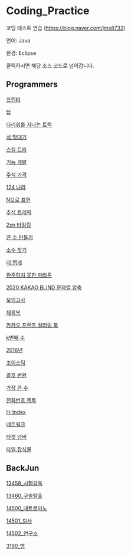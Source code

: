 # Coding_Practice
코딩 테스트 연습 (https://blog.naver.com/jms8732)

언어: Java

환경: Eclipse

클릭하시면 해당 소스 코드로 넘어갑니다.

Programmers
--------
[프린터](https://github.com/jms8732/Coding_Practice/blob/master/programmers/src/programmers/problem_3.java)

[탑](https://github.com/jms8732/Coding_Practice/blob/master/programmers/src/programmers/problem_2.java)

[다리위를 지나는 트럭](https://github.com/jms8732/Coding_Practice/blob/master/programmers/src/programmers/problem_4.java)

[쇠 막대기](https://github.com/jms8732/Coding_Practice/blob/master/programmers/src/programmers/problem_5.java)

[스킬 트리](https://github.com/jms8732/Coding_Practice/blob/master/programmers/src/programmers/problem_6.java)

[기능 개발](https://github.com/jms8732/Coding_Practice/blob/master/programmers/src/programmers/problem_7.java)

[주식 가격](https://github.com/jms8732/Coding_Practice/blob/master/programmers/src/programmers/problem_8.java)

[124 나라](https://github.com/jms8732/Coding_Practice/blob/master/programmers/src/programmers/problem_9.java)

[N으로 표현](https://github.com/jms8732/Coding_Practice/blob/master/programmers/src/programmers/problem_10.java)

[추석 트레픽](https://github.com/jms8732/Coding_Practice/blob/master/programmers/src/programmers/problem_11.java)

[2xn 타일링](https://github.com/jms8732/Coding_Practice/blob/master/programmers/src/programmers/problem_12.java)

[큰 수 만들기](https://github.com/jms8732/Coding_Practice/blob/master/programmers/src/programmers/problem_13.java)

[소수 찾기](https://github.com/jms8732/Coding_Practice/blob/master/programmers/src/programmers/problem_14.java)

[더 맵게](https://github.com/jms8732/Coding_Practice/blob/master/programmers/src/programmers/problem_15.java)

[완주하지 못한 마라톤](https://github.com/jms8732/Coding_Practice/blob/master/programmers/src/programmers/problem_16.java)

[2020 KAKAO BLIND 문자열 압축](https://github.com/jms8732/Coding_Practice/blob/master/programmers/src/programmers/problem_17.java)

[모의고사](https://github.com/jms8732/Coding_Practice/blob/master/programmers/src/programmers/problem_18.java)

[체육복](https://github.com/jms8732/Coding_Practice/blob/master/programmers/src/programmers/problem_19.java)

[카카오 프렌즈 컬러링 북](https://github.com/jms8732/Coding_Practice/blob/master/programmers/src/programmers/problem_20.java)

[k번째 수](https://github.com/jms8732/Coding_Practice/blob/master/programmers/src/programmers/problem_21.java)

[2016년](https://github.com/jms8732/Coding_Practice/blob/master/programmers/src/programmers/problem_22.java)

[조이스틱](https://github.com/jms8732/Coding_Practice/blob/master/programmers/src/programmers/problem_23.java)

[괄호 변환](https://github.com/jms8732/Coding_Practice/blob/master/programmers/src/programmers/problem_24.java)

[가장 큰 수](https://github.com/jms8732/Coding_Practice/blob/master/programmers/src/programmers/problem_25.java)

[전화번호 목록](https://github.com/jms8732/Coding_Practice/blob/master/programmers/src/programmers/problem_26.java)

[H-Index](https://github.com/jms8732/Coding_Practice/blob/master/programmers/src/programmers/problem_27.java)

[네트워크](https://github.com/jms8732/Coding_Practice/blob/master/programmers/src/programmers/problem_28.java)

[타겟 넘버](https://github.com/jms8732/Coding_Practice/blob/master/programmers/src/programmers/problem_29.java)

[타일 장식물](https://github.com/jms8732/Coding_Practice/blob/master/programmers/src/programmers/problem_30.java)

BackJun
-------
[13458_시험감독](https://github.com/jms8732/Coding_Practice/blob/master/Backjun/src/samsung/problem_13458.java)

[13460_구슬탈출](https://github.com/jms8732/Coding_Practice/blob/master/Backjun/src/samsung/problem_13460.java)

[14500_테트로미노](https://github.com/jms8732/Coding_Practice/blob/master/Backjun/src/samsung/problem_14500.java)

[14501_퇴사](https://github.com/jms8732/Coding_Practice/blob/master/Backjun/src/samsung/problem_14501.java)

[14502_연구소](https://github.com/jms8732/Coding_Practice/blob/master/Backjun/src/samsung/problem_14502.java)

[3190_뱀](https://github.com/jms8732/Coding_Practice/blob/master/Backjun/src/samsung/problem_3190.java)




